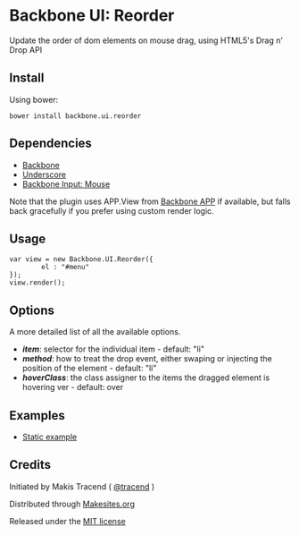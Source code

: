 # Backbone UI: Reorder

Update the order of dom elements on mouse drag, using HTML5's Drag n' Drop API

## Install

Using bower:
```
bower install backbone.ui.reorder
```

## Dependencies

* [Backbone](http://backbonejs.org/)
* [Underscore](http://underscorejs.org/)
* [Backbone Input: Mouse](http://github.com/backbone-input/mouse)

Note that the plugin uses APP.View from [Backbone APP](http://github.com/makesites/backbone-app) if available, but falls back gracefully if you prefer using custom render logic.


## Usage

```
var view = new Backbone.UI.Reorder({
		el : "#menu"
});
view.render();
```


## Options

A more detailed list of all the available options.

* ***item***: selector for the individual item - default: "li"
* ***method***: how to treat the drop event, either swaping or injecting the position of the element  - default: "li"
* ***hoverClass***: the class assigner to the items the dragged element is hovering ver - default: over


## Examples

* [Static example](http://rawgithub.com/backbone-ui/reorder/master/examples/static.html)


## Credits

Initiated by Makis Tracend ( [@tracend](http://github.com/tracend) )

Distributed through [Makesites.org](http://makesites.org/)

Released under the [MIT license](http://makesites.org/licenses/MIT)

